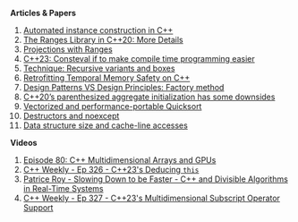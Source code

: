 **Articles & Papers**
1. [Automated instance construction in C++](https://schneide.blog/2022/06/02/automated-instance-construction-in-c/)
2. [The Ranges Library in C++20: More Details](http://www.modernescpp.com/index.php/the-ranges-library-in-c-20-a-deep-dive)
3. [Projections with Ranges](https://www.modernescpp.com/index.php/projections-with-ranges)
4. [C++23: Consteval if to make compile time programming easier](https://www.sandordargo.com/blog/2022/06/01/cpp23-if-consteval)
5. [Technique: Recursive variants and boxes](https://www.foonathan.net/2022/05/recursive-variant-box/)
6. [Retrofitting Temporal Memory Safety on C++](https://security.googleblog.com/2022/05/retrofitting-temporal-memory-safety-on-c.html "Retrofitting Temporal Memory Safety on C++")
7. [Design Patterns VS Design Principles: Factory method](https://www.fluentcpp.com/2022/06/05/design-patterns-vs-design-principles-factory-method/)
8. [C++20’s parenthesized aggregate initialization has some downsides](https://quuxplusone.github.io/blog/2022/06/03/aggregate-parens-init-considered-kinda-bad/)
9. [Vectorized and performance-portable Quicksort](https://opensource.googleblog.com/2022/06/Vectorized%20and%20performance%20portable%20Quicksort.html)
10. [Destructors and noexcept](https://andreasfertig.blog/2022/06/destructors-and-noexcept/)
11. [Data structure size and cache-line accesses](https://lemire.me/blog/2022/06/06/data-structure-size-and-cache-line-accesses/)

**Videos**
1. [Episode 80: C++ Multidimensional Arrays and GPUs](https://adspthepodcast.com/2022/06/03/Episode-80.html) 
2. [C++ Weekly - Ep 326 - C++23's Deducing `this`](https://www.youtube.com/watch?v=5EGw4_NKZlY)
3. [Patrice Roy - Slowing Down to be Faster - C++ and Divisible Algorithms in Real-Time Systems](https://www.youtube.com/watch?v=wqCdlpj68N4)
4. [C++ Weekly - Ep 327 - C++23's Multidimensional Subscript Operator Support](https://www.youtube.com/watch?v=g4aNGgLzVqw)